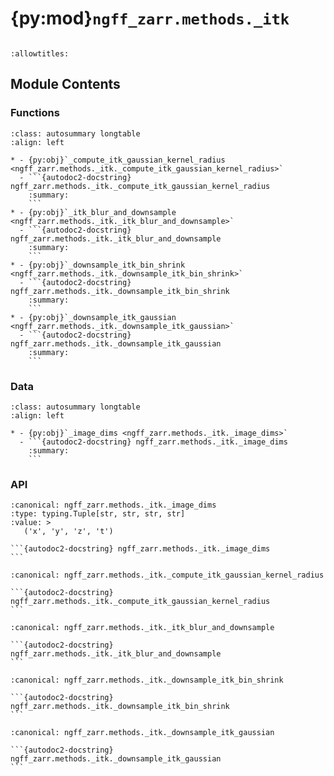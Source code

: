 # {py:mod}`ngff_zarr.methods._itk`

```{py:module} ngff_zarr.methods._itk
```

```{autodoc2-docstring} ngff_zarr.methods._itk
:allowtitles:
```

## Module Contents

### Functions

````{list-table}
:class: autosummary longtable
:align: left

* - {py:obj}`_compute_itk_gaussian_kernel_radius <ngff_zarr.methods._itk._compute_itk_gaussian_kernel_radius>`
  - ```{autodoc2-docstring} ngff_zarr.methods._itk._compute_itk_gaussian_kernel_radius
    :summary:
    ```
* - {py:obj}`_itk_blur_and_downsample <ngff_zarr.methods._itk._itk_blur_and_downsample>`
  - ```{autodoc2-docstring} ngff_zarr.methods._itk._itk_blur_and_downsample
    :summary:
    ```
* - {py:obj}`_downsample_itk_bin_shrink <ngff_zarr.methods._itk._downsample_itk_bin_shrink>`
  - ```{autodoc2-docstring} ngff_zarr.methods._itk._downsample_itk_bin_shrink
    :summary:
    ```
* - {py:obj}`_downsample_itk_gaussian <ngff_zarr.methods._itk._downsample_itk_gaussian>`
  - ```{autodoc2-docstring} ngff_zarr.methods._itk._downsample_itk_gaussian
    :summary:
    ```
````

### Data

````{list-table}
:class: autosummary longtable
:align: left

* - {py:obj}`_image_dims <ngff_zarr.methods._itk._image_dims>`
  - ```{autodoc2-docstring} ngff_zarr.methods._itk._image_dims
    :summary:
    ```
````

### API

````{py:data} _image_dims
:canonical: ngff_zarr.methods._itk._image_dims
:type: typing.Tuple[str, str, str, str]
:value: >
   ('x', 'y', 'z', 't')

```{autodoc2-docstring} ngff_zarr.methods._itk._image_dims
```

````

````{py:function} _compute_itk_gaussian_kernel_radius(input_size, sigma_values) -> list
:canonical: ngff_zarr.methods._itk._compute_itk_gaussian_kernel_radius

```{autodoc2-docstring} ngff_zarr.methods._itk._compute_itk_gaussian_kernel_radius
```
````

````{py:function} _itk_blur_and_downsample(image_data, gaussian_filter_name, interpolator_name, shrink_factors, sigma_values, kernel_radius)
:canonical: ngff_zarr.methods._itk._itk_blur_and_downsample

```{autodoc2-docstring} ngff_zarr.methods._itk._itk_blur_and_downsample
```
````

````{py:function} _downsample_itk_bin_shrink(ngff_image: ngff_zarr.ngff_image.NgffImage, default_chunks, out_chunks, scale_factors)
:canonical: ngff_zarr.methods._itk._downsample_itk_bin_shrink

```{autodoc2-docstring} ngff_zarr.methods._itk._downsample_itk_bin_shrink
```
````

````{py:function} _downsample_itk_gaussian(ngff_image: ngff_zarr.ngff_image.NgffImage, default_chunks, out_chunks, scale_factors)
:canonical: ngff_zarr.methods._itk._downsample_itk_gaussian

```{autodoc2-docstring} ngff_zarr.methods._itk._downsample_itk_gaussian
```
````
